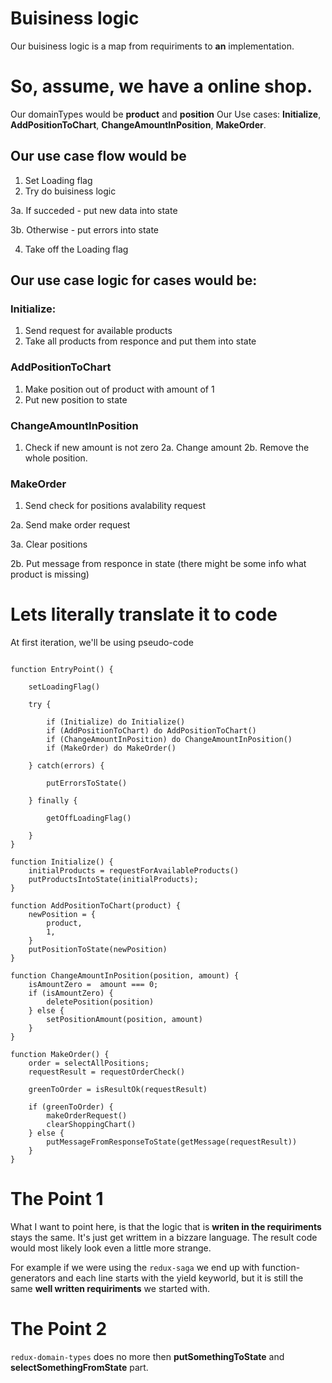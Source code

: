 # Buisiness logic

Our buisiness logic is a map from requiriments to **an** implementation.

# So, assume, we have a online shop.

Our domainTypes would be **product** and **position**
Our Use cases: **Initialize**, **AddPositionToChart**, **ChangeAmountInPosition**, **MakeOrder**.

## Our use case flow would be 

1. Set Loading flag
2. Try do buisiness logic

3a. If succeded - put new data into state

3b. Otherwise - put errors into state

4. Take off the Loading flag

## Our use case logic for cases would be:

### Initialize:

1. Send request for available products
2. Take all products from responce and put them into state

### AddPositionToChart

1. Make position out of product with amount of 1
2. Put new position to state

### ChangeAmountInPosition

1. Check if new amount is not zero
2a. Change amount
2b. Remove the whole position.

### MakeOrder

1. Send check for positions avalability request

2a. Send make order request

3a. Clear positions

2b. Put message from responce in state (there might be some info what product is missing)

# Lets literally translate it to code

At first iteration, we'll be using pseudo-code

```

function EntryPoint() {

    setLoadingFlag()

    try {

        if (Initialize) do Initialize()
        if (AddPositionToChart) do AddPositionToChart()
        if (ChangeAmountInPosition) do ChangeAmountInPosition()
        if (MakeOrder) do MakeOrder()

    } catch(errors) {

        putErrorsToState()

    } finally {

        getOffLoadingFlag()

    }
}

function Initialize() {
    initialProducts = requestForAvailableProducts()
    putProductsIntoState(initialProducts);
}

function AddPositionToChart(product) {
    newPosition = {
        product,
        1,
    }
    putPositionToState(newPosition)
}

function ChangeAmountInPosition(position, amount) {
    isAmountZero =  amount === 0;
    if (isAmountZero) {
        deletePosition(position)
    } else {
        setPositionAmount(position, amount)
    }
}

function MakeOrder() {
    order = selectAllPositions;
    requestResult = requestOrderCheck()

    greenToOrder = isResultOk(requestResult)

    if (greenToOrder) {
        makeOrderRequest()
        clearShoppingChart()        
    } else {
        putMessageFromResponseToState(getMessage(requestResult))
    }
}

```

# The Point 1

What I want to point here, is that the logic that is **writen in the requiriments** stays the same.
It's just get writtem in a bizzare language. The result code would most likely look even a little more strange.

For example if we were using the ```redux-saga``` we end up with function-generators and each line starts with the yield keyworld, but it is still the same **well written requiriments** we started with.

# The Point 2

```redux-domain-types``` does no more then **putSomethingToState** and **selectSomethingFromState** part.
